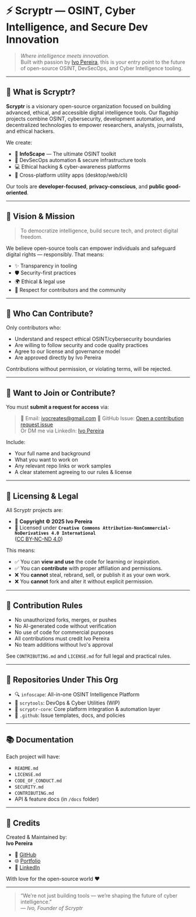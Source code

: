 # ⚡ Scryptr — OSINT, Cyber Intelligence, and Secure Dev Innovation

> *Where intelligence meets innovation.*  
> Built with passion by [Ivo Pereira](https://github.com/ivocreates), this is your entry point to the future of open-source OSINT, DevSecOps, and Cyber Intelligence tooling.

---

## 🧠 What is Scryptr?

**Scryptr** is a visionary open-source organization focused on building advanced, ethical, and accessible digital intelligence tools. Our flagship projects combine OSINT, cybersecurity, development automation, and decentralized technologies to empower researchers, analysts, journalists, and ethical hackers.

We create:

- 📡 **InfoScape** — The ultimate OSINT toolkit
- 🔐 DevSecOps automation & secure infrastructure tools
- 💻 Ethical hacking & cyber-awareness platforms
- 🧰 Cross-platform utility apps (desktop/web/cli)

Our tools are **developer-focused**, **privacy-conscious**, and **public good-oriented**.

---

## 🧭 Vision & Mission

> To democratize intelligence, build secure tech, and protect digital freedom.

We believe open-source tools can empower individuals and safeguard digital rights — responsibly. That means:

- ✨ Transparency in tooling  
- 🛡️ Security-first practices  
- 🌍 Ethical & legal use  
- 🙌 Respect for contributors and the community

---

## 👤 Who Can Contribute?

Only contributors who:

- Understand and respect ethical OSINT/cybersecurity boundaries
- Are willing to follow security and code quality practices
- Agree to our license and governance model
- Are approved directly by Ivo Pereira

Contributions without permission, or violating terms, will be rejected.

---

## 🔑 Want to Join or Contribute?

You must **submit a request for access** via:

> 📧 Email: [ivocreates@gmail.com](mailto:ivocreates@gmail.com)
> 📝 GitHub Issue: [Open a contribution request issue](https://github.com/Scryptr/.github/issues/new?template=contribution-request.md)  
> Or DM me via LinkedIn: [Ivo Pereira](https://www.linkedin.com/in/pereira-ivo/)

Include:
- Your full name and background
- What you want to work on
- Any relevant repo links or work samples
- A clear statement agreeing to our rules & license

---

## 📜 Licensing & Legal

All Scryptr projects are:

- 🪪 **Copyright © 2025 Ivo Pereira**
- 📄 Licensed under **`Creative Commons Attribution-NonCommercial-NoDerivatives 4.0 International`**  
  ([CC BY-NC-ND 4.0](https://creativecommons.org/licenses/by-nc-nd/4.0/))

This means:
- ✅ You can **view and use** the code for learning or inspiration.
- ✅ You can **contribute** with proper affiliation and permissions.
- ❌ You **cannot** steal, rebrand, sell, or publish it as your own work.
- ❌ You **cannot** fork and alter it without explicit permission.

---

## 🚫 Contribution Rules

- No unauthorized forks, merges, or pushes
- No AI-generated code without verification
- No use of code for commercial purposes
- All contributions must credit Ivo Pereira
- No team additions without Ivo's approval

See `CONTRIBUTING.md` and `LICENSE.md` for full legal and practical rules.

---

## 📂 Repositories Under This Org

- 🔍 `infoscape`: All-in-one OSINT Intelligence Platform
- 🔧 `scrytools`: DevOps & Cyber Utilities (WIP)
- 🔐 `scryptr-core`: Core platform integration & automation layer
- 📑 `.github`: Issue templates, docs, and policies

---

## 📚 Documentation

Each project will have:
- `README.md`
- `LICENSE.md`
- `CODE_OF_CONDUCT.md`
- `SECURITY.md`
- `CONTRIBUTING.md`
- API & feature docs (in `/docs` folder)

---

## 🧾 Credits

Created & Maintained by:  
**Ivo Pereira**  
- 🔗 [GitHub](https://github.com/ivocreates)  
- 🌐 [Portfolio](https://ivocreates.site)  
- 💼 [LinkedIn](https://linkedin.com/in/pereira-ivo)

With love for the open-source world ❤️

---

> “We’re not just building tools — we’re shaping the future of cyber intelligence.”  
> — _Ivo, Founder of Scryptr_
